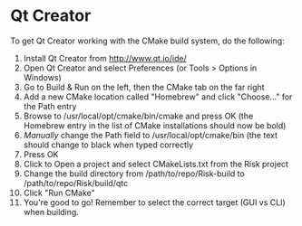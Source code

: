 # Qt Creator
To get Qt Creator working with the CMake build system, do the following:
1. Install Qt Creator from http://www.qt.io/ide/
2. Open Qt Creator and select Preferences (or Tools > Options in Windows)
3. Go to Build & Run on the left, then the CMake tab on the far right
4. Add a new CMake location called "Homebrew" and click "Choose..." for the Path entry
5. Browse to /usr/local/opt/cmake/bin/cmake and press OK (the Homebrew entry in the list of CMake installations should now be bold)
6. *Manually* change the Path field to /usr/local/opt/cmake/bin (the text should change to black when typed correctly
5. Press OK
6. Click to Open a project and select CMakeLists.txt from the Risk project
7. Change the build directory from /path/to/repo/Risk-build to /path/to/repo/Risk/build/qtc
7. Click "Run CMake"
8. You're good to go! Remember to select the correct target (GUI vs CLI) when building.
